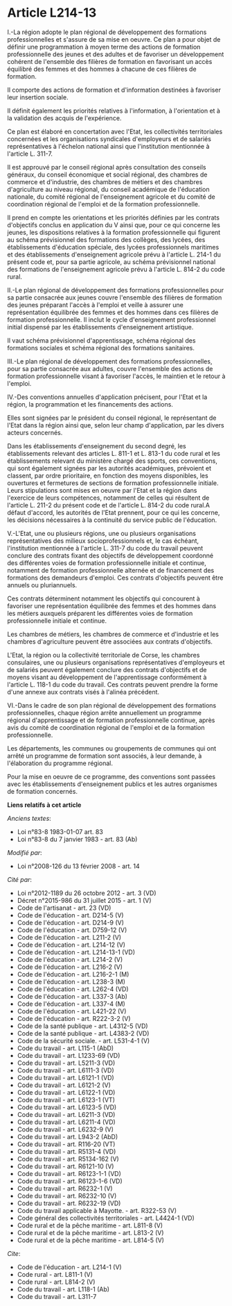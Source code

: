 # Article L214-13

I.-La région adopte le plan régional de développement des formations professionnelles et s'assure de sa mise en oeuvre. Ce
plan a pour objet de définir une programmation à moyen terme des actions de formation professionnelle des jeunes et des
adultes et de favoriser un développement cohérent de l'ensemble des filières de formation en favorisant un accès équilibré
des femmes et des hommes à chacune de ces filières de formation. 

Il comporte des actions de formation et d'information destinées à favoriser leur insertion sociale. 

Il définit également les priorités relatives à l'information, à l'orientation et à la validation des acquis de l'expérience. 

Ce plan est élaboré en concertation avec l'Etat, les collectivités territoriales concernées et les organisations syndicales
d'employeurs et de salariés représentatives à l'échelon national ainsi que l'institution mentionnée à l'article L. 311-7. 

Il est approuvé par le conseil régional après consultation des conseils généraux, du conseil économique et social régional,
des chambres de commerce et d'industrie, des chambres de métiers et des chambres d'agriculture au niveau régional, du conseil
académique de l'éducation nationale, du comité régional de l'enseignement agricole et du comité de coordination régional de
l'emploi et de la formation professionnelle. 

Il prend en compte les orientations et les priorités définies par les contrats d'objectifs conclus en application du V ainsi
que, pour ce qui concerne les jeunes, les dispositions relatives à la formation professionnelle qui figurent au schéma
prévisionnel des formations des collèges, des lycées, des établissements d'éducation spéciale, des lycées professionnels
maritimes et des établissements d'enseignement agricole prévu à l'article L. 214-1 du présent code et, pour sa partie
agricole, au schéma prévisionnel national des formations de l'enseignement agricole prévu à l'article L. 814-2 du code rural.

II.-Le plan régional de développement des formations professionnelles pour sa partie consacrée aux jeunes couvre l'ensemble
des filières de formation des jeunes préparant l'accès à l'emploi et veille à assurer une représentation équilibrée des
femmes et des hommes dans ces filières de formation professionnelle. Il inclut le cycle d'enseignement professionnel initial
dispensé par les établissements d'enseignement artistique. 

Il vaut schéma prévisionnel d'apprentissage, schéma régional des formations sociales et schéma régional des formations
sanitaires. 

III.-Le plan régional de développement des formations professionnelles, pour sa partie consacrée aux adultes, couvre
l'ensemble des actions de formation professionnelle visant à favoriser l'accès, le maintien et le retour à l'emploi. 

IV.-Des conventions annuelles d'application précisent, pour l'Etat et la région, la programmation et les financements des
actions. 

Elles sont signées par le président du conseil régional, le représentant de l'Etat dans la région ainsi que, selon leur champ
d'application, par les divers acteurs concernés. 

Dans les établissements d'enseignement du second degré, les établissements relevant des articles L. 811-1 et L. 813-1 du code
rural et les établissements relevant du ministère chargé des sports, ces conventions, qui sont également signées par les
autorités académiques, prévoient et classent, par ordre prioritaire, en fonction des moyens disponibles, les ouvertures et
fermetures de sections de formation professionnelle initiale. Leurs stipulations sont mises en oeuvre par l'Etat et la région
dans l'exercice de leurs compétences, notamment de celles qui résultent de l'article L. 211-2 du présent code et de l'article
L. 814-2 du code rural.A défaut d'accord, les autorités de l'Etat prennent, pour ce qui les concerne, les décisions
nécessaires à la continuité du service public de l'éducation.

V.-L'Etat, une ou plusieurs régions, une ou plusieurs organisations représentatives des milieux socioprofessionnels et, le
cas échéant, l'institution mentionnée à l'article L. 311-7 du code du travail peuvent conclure des contrats fixant des
objectifs de développement coordonné des différentes voies de formation professionnelle initiale et continue, notamment de
formation professionnelle alternée et de financement des formations des demandeurs d'emploi. Ces contrats d'objectifs peuvent
être annuels ou pluriannuels. 

Ces contrats déterminent notamment les objectifs qui concourent à favoriser une représentation équilibrée des femmes et des
hommes dans les métiers auxquels préparent les différentes voies de formation professionnelle initiale et continue. 

Les chambres de métiers, les chambres de commerce et d'industrie et les chambres d'agriculture peuvent être associées aux
contrats d'objectifs.

L'Etat, la région ou la collectivité territoriale de Corse, les chambres consulaires, une ou plusieurs organisations
représentatives d'employeurs et de salariés peuvent également conclure des contrats d'objectifs et de moyens visant au
développement de l'apprentissage conformément à l'article L. 118-1 du code du travail. Ces contrats peuvent prendre la forme
d'une annexe aux contrats visés à l'alinéa précédent. 

VI.-Dans le cadre de son plan régional de développement des formations professionnelles, chaque région arrête annuellement un
programme régional d'apprentissage et de formation professionnelle continue, après avis du comité de coordination régional de
l'emploi et de la formation professionnelle. 

Les départements, les communes ou groupements de communes qui ont arrêté un programme de formation sont associés, à leur
demande, à l'élaboration du programme régional. 

Pour la mise en oeuvre de ce programme, des conventions sont passées avec les établissements d'enseignement publics et les
autres organismes de formation concernés.

**Liens relatifs à cet article**

_Anciens textes_:

  - Loi n°83-8 1983-01-07 art. 83
  - Loi n°83-8 du 7 janvier 1983 - art. 83 (Ab)

_Modifié par_:

  - Loi n°2008-126 du 13 février 2008 - art. 14

_Cité par_:

  - Loi n°2012-1189 du 26 octobre 2012 - art. 3 (VD)
  - Décret n°2015-986 du 31 juillet 2015 - art. 1 (V)
  - Code de l'artisanat - art. 23 (VD)
  - Code de l'éducation - art. D214-5 (V)
  - Code de l'éducation - art. D214-9 (V)
  - Code de l'éducation - art. D759-12 (V)
  - Code de l'éducation - art. L211-2 (V)
  - Code de l'éducation - art. L214-12 (V)
  - Code de l'éducation - art. L214-13-1 (VD)
  - Code de l'éducation - art. L214-2 (V)
  - Code de l'éducation - art. L216-2 (V)
  - Code de l'éducation - art. L216-2-1 (M)
  - Code de l'éducation - art. L238-3 (M)
  - Code de l'éducation - art. L262-4 (VD)
  - Code de l'éducation - art. L337-3 (Ab)
  - Code de l'éducation - art. L337-4 (M)
  - Code de l'éducation - art. L421-22 (V)
  - Code de l'éducation - art. R222-3-2 (V)
  - Code de la santé publique - art. L4312-5 (VD)
  - Code de la santé publique - art. L4383-2 (VD)
  - Code de la sécurité sociale. - art. L531-4-1 (V)
  - Code du travail - art. L115-1 (AbD)
  - Code du travail - art. L1233-69 (VD)
  - Code du travail - art. L5211-3 (VD)
  - Code du travail - art. L6111-3 (VD)
  - Code du travail - art. L6121-1 (VD)
  - Code du travail - art. L6121-2 (V)
  - Code du travail - art. L6122-1 (VD)
  - Code du travail - art. L6123-1 (VT)
  - Code du travail - art. L6123-5 (VD)
  - Code du travail - art. L6211-3 (VD)
  - Code du travail - art. L6211-4 (VD)
  - Code du travail - art. L6232-9 (V)
  - Code du travail - art. L943-2 (AbD)
  - Code du travail - art. R116-20 (VT)
  - Code du travail - art. R5131-4 (VD)
  - Code du travail - art. R5134-162 (V)
  - Code du travail - art. R6121-10 (V)
  - Code du travail - art. R6123-1-1 (VD)
  - Code du travail - art. R6123-1-6 (VD)
  - Code du travail - art. R6232-1 (V)
  - Code du travail - art. R6232-10 (V)
  - Code du travail - art. R6232-19 (VD)
  - Code du travail applicable à Mayotte. - art. R322-53 (V)
  - Code général des collectivités territoriales - art. L4424-1 (VD)
  - Code rural et de la pêche maritime - art. L811-8 (V)
  - Code rural et de la pêche maritime - art. L813-2 (V)
  - Code rural et de la pêche maritime - art. L814-5 (V)

_Cite_:

  - Code de l'éducation - art. L214-1 (V)
  - Code rural - art. L811-1 (V)
  - Code rural - art. L814-2 (V)
  - Code du travail - art. L118-1 (Ab)
  - Code du travail - art. L311-7
